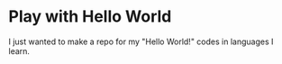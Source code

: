 # Play with Hello World

I just wanted to make a repo for my "Hello World!" codes in languages I learn.
